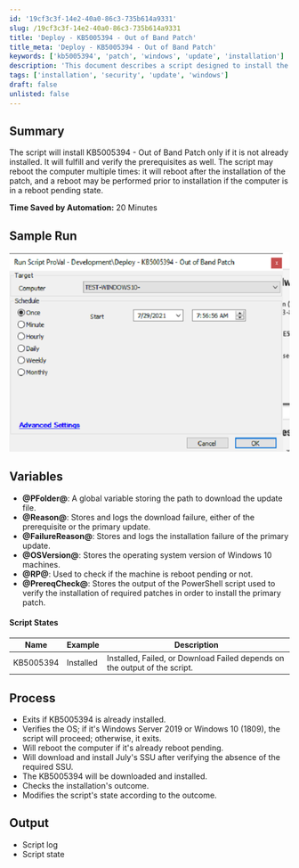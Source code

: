 ```yaml
---
id: '19cf3c3f-14e2-40a0-86c3-735b614a9331'
slug: /19cf3c3f-14e2-40a0-86c3-735b614a9331
title: 'Deploy - KB5005394 - Out of Band Patch'
title_meta: 'Deploy - KB5005394 - Out of Band Patch'
keywords: ['kb5005394', 'patch', 'windows', 'update', 'installation']
description: 'This document describes a script designed to install the KB5005394 Out of Band Patch if it is not already installed. It includes prerequisite verification and may require multiple reboots during the installation process. The script ensures that the system is ready for the update and logs the outcomes of each step.'
tags: ['installation', 'security', 'update', 'windows']
draft: false
unlisted: false
---
```


## Summary

The script will install KB5005394 - Out of Band Patch only if it is not already installed. It will fulfill and verify the prerequisites as well. The script may reboot the computer multiple times: it will reboot after the installation of the patch, and a reboot may be performed prior to installation if the computer is in a reboot pending state.

**Time Saved by Automation:** 20 Minutes

## Sample Run

![Sample Run](../../../static/img/Deploy---KB5005394---Out-of-Band-Patch/image_1.png)

## Variables

- **@PFolder@**: A global variable storing the path to download the update file.
- **@Reason@**: Stores and logs the download failure, either of the prerequisite or the primary update.
- **@FailureReason@**: Stores and logs the installation failure of the primary update.
- **@OSVersion@**: Stores the operating system version of Windows 10 machines.
- **@RP@**: Used to check if the machine is reboot pending or not.
- **@PrereqCheck@**: Stores the output of the PowerShell script used to verify the installation of required patches in order to install the primary patch.

#### Script States

| Name      | Example   | Description                                                        |
|-----------|-----------|--------------------------------------------------------------------|
| KB5005394 | Installed | Installed, Failed, or Download Failed depends on the output of the script. |

## Process

- Exits if KB5005394 is already installed.
- Verifies the OS; if it's Windows Server 2019 or Windows 10 (1809), the script will proceed; otherwise, it exits.
- Will reboot the computer if it's already reboot pending.
- Will download and install July's SSU after verifying the absence of the required SSU.
- The KB5005394 will be downloaded and installed.
- Checks the installation's outcome.
- Modifies the script's state according to the outcome.

## Output

- Script log
- Script state


